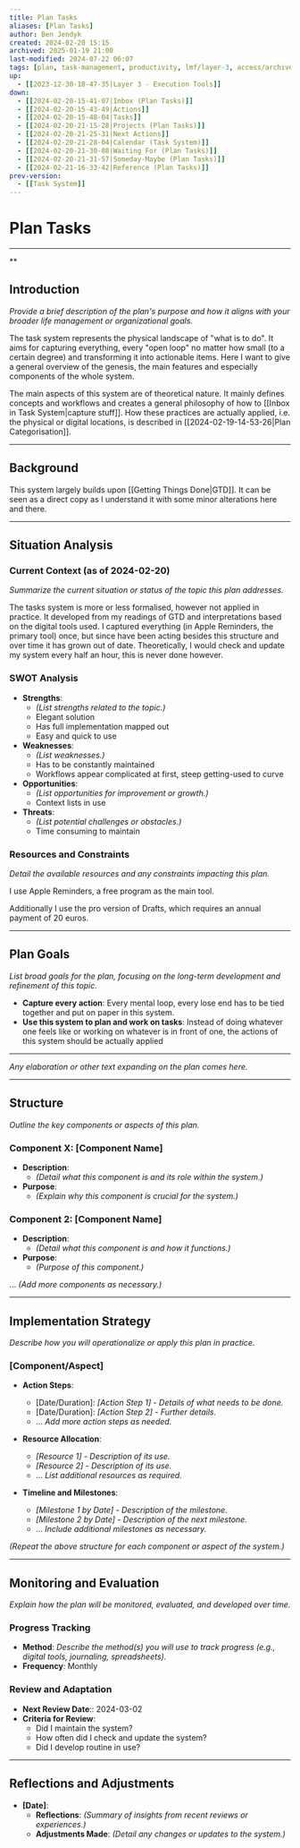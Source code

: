```yaml
---
title: Plan Tasks
aliases: [Plan Tasks]
author: Ben Jendyk
created: 2024-02-20 15:15
archived: 2025-01-19 21:00
last-modified: 2024-07-22 06:07
tags: [plan, task-management, productivity, lmf/layer-3, access/archived]
up:
  - [[2023-12-30-18-47-35|Layer 3 - Execution Tools]]
down:
  - [[2024-02-20-15-41-07|Inbox (Plan Tasks)]]
  - [[2024-02-20-15-43-49|Actions]]
  - [[2024-02-20-15-48-04|Tasks]]
  - [[2024-02-20-21-15-28|Projects (Plan Tasks)]]
  - [[2024-02-20-21-25-31|Next Actions]]
  - [[2024-02-20-21-28-04|Calendar (Task System)]]
  - [[2024-02-20-21-30-08|Waiting For (Plan Tasks)]]
  - [[2024-02-20-21-31-57|Someday-Maybe (Plan Tasks)]]
  - [[2024-02-21-16-33-42|Reference (Plan Tasks)]]
prev-version:
  - [[Task System]]
---
```


# Plan Tasks

---
**

## Introduction

*Provide a brief description of the plan's purpose and how it aligns with your broader life management or organizational goals.*

The task system represents the physical landscape of "what is to do". It aims for capturing everything, every "open loop" no matter how small (to a certain degree) and transforming it into actionable items. Here I want to give a general overview of the genesis, the main features and especially components of the whole system.

The main aspects of this system are of theoretical nature. It mainly defines concepts and workflows and creates a general philosophy of how to [[Inbox in Task System|capture stuff]]. How these practices are actually applied, i.e. the physical or digital locations, is described in [[2024-02-19-14-53-26|Plan Categorisation]].

---

## Background

This system largely builds upon [[Getting Things Done|GTD]]. It can be seen as a direct copy as I understand it with some minor alterations here and there.

--- 

## Situation Analysis

### Current Context (as of 2024-02-20)

*Summarize the current situation or status of the topic this plan addresses.* 

The tasks system is more or less formalised, however not applied in practice. It developed from my readings of GTD and interpretations based on the digital tools used. I captured everything (in Apple Reminders, the primary tool) once, but since have been acting besides this structure and over time it has grown out of date. Theoretically, I would check and update my system every half an hour, this is never done however.

### SWOT Analysis

- **Strengths**: 
	- *(List strengths related to the topic.)* 
	- Elegant solution
	- Has full implementation mapped out
	- Easy and quick to use
- **Weaknesses**: 
	- *(List weaknesses.)* 
	- Has to be constantly maintained
	- Workflows appear complicated at first, steep getting-used to curve
- **Opportunities**: 
	- *(List opportunities for improvement or growth.)*
	- Context lists in use
- **Threats**: 
	- *(List potential challenges or obstacles.)* 
	- Time consuming to maintain

### Resources and Constraints

*Detail the available resources and any constraints impacting this plan.*

I use Apple Reminders, a free program as the main tool.

Additionally I use the pro version of Drafts, which requires an annual payment of 20 euros.

--- 

## Plan Goals

*List broad goals for the plan, focusing on the long-term development and refinement of this topic.* 

- **Capture every action**: Every mental loop, every lose end has to be tied together and put on paper in this system. 
- **Use this system to plan and work on tasks**: Instead of doing whatever one feels like or working on whatever is in front of one, the actions of this system should be actually applied 

--- 

*Any elaboration or other text expanding on the plan comes here.*

---

## Structure

*Outline the key components or aspects of this plan.* 

### Component X: [Component Name]

- **Description**: 
	- *(Detail what this component is and its role within the system.)* 
- **Purpose**:
	- *(Explain why this component is crucial for the system.)* 

### Component 2: [Component Name]

- **Description**: 
	- *(Detail what this component is and how it functions.)* 
- **Purpose**: 
	- *(Purpose of this component.)* 

… *(Add more components as necessary.)*

--- 

## Implementation Strategy

*Describe how you will operationalize or apply this plan in practice.*

### [Component/Aspect]

- **Action Steps**:  
	- [Date/Duration]: *[Action Step 1] - Details of what needs to be done.* 
	- [Date/Duration]: *[Action Step 2] - Further details.*  
	- … *Add more action steps as needed.* 
	
- **Resource Allocation**:  
	- *[Resource 1] - Description of its use.*  
	- *[Resource 2] - Description of its use.*  
	- … *List additional resources as required.* 
- **Timeline and Milestones**:  
	- *[Milestone 1 by Date] - Description of the milestone.*  
	- *[Milestone 2 by Date] - Description of the next milestone.*  
	- … *Include additional milestones as necessary.* 

*(Repeat the above structure for each component or aspect of the system.)*

--- 

## Monitoring and Evaluation

*Explain how the plan will be monitored, evaluated, and developed over time.*

### Progress Tracking

- **Method**: *Describe the method(s) you will use to track progress (e.g., digital tools, journaling, spreadsheets).* 
- **Frequency**: Monthly

### Review and Adaptation

- **Next Review Date**:: 2024-03-02 
- **Criteria for Review**: 
	- Did I maintain the system?
	- How often did I check and update the system?
	- Did I develop routine in use?

--- 

## Reflections and Adjustments

- **[Date]**: 
	- **Reflections**: *(Summary of insights from recent reviews or experiences.)* 
	- **Adjustments Made**: *(Detail any changes or updates to the system.)* 
